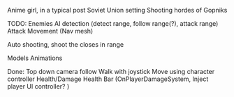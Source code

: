 Anime girl, in a typical post Soviet Union setting
Shooting hordes of Gopniks

TODO:
Enemies
AI detection (detect range, follow range(?), attack range)
Attack
Movement (Nav mesh)

Auto shooting, shoot the closes in range

Models
Animations



Done:
Top down camera follow
Walk with joystick
Move using character controller
Health/Damage
Health Bar (OnPlayerDamageSystem, Inject player UI controller? )